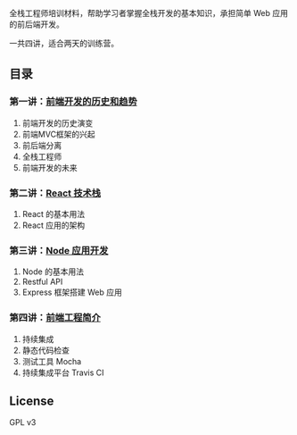 全栈工程师培训材料，帮助学习者掌握全栈开发的基本知识，承担简单 Web 应用的前后端开发。

一共四讲，适合两天的训练营。

## 目录

### 第一讲：[前端开发的历史和趋势](./docs/history.md)

1. 前端开发的历史演变
2. 前端MVC框架的兴起
3. 前后端分离
4. 全栈工程师
5. 前端开发的未来

### 第二讲：[React 技术栈](./docs/react.md)

1. React 的基本用法
2. React 应用的架构

### 第三讲：[Node 应用开发](./docs/node.md)

1. Node 的基本用法
2. Restful API
3. Express 框架搭建 Web 应用

### 第四讲：[前端工程简介](./docs/engineering.md)

1. 持续集成
1. 静态代码检查
1. 测试工具 Mocha
1. 持续集成平台 Travis CI

## License

GPL v3
